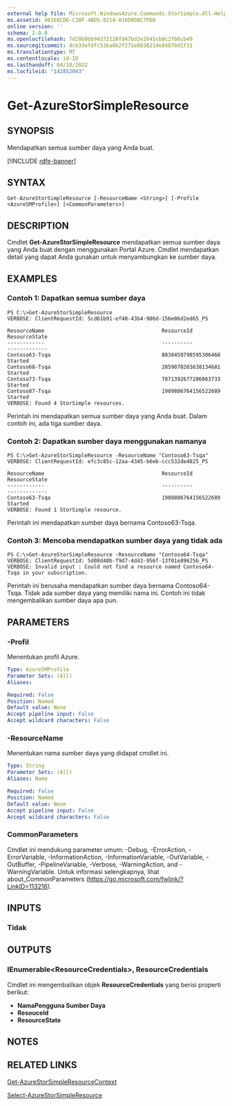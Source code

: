 ```yaml
---
external help file: Microsoft.WindowsAzure.Commands.StorSimple.dll-Help.xml
ms.assetid: 482E8CD6-C38F-4BD5-8214-016D0D8C7FD0
online version: ''
schema: 2.0.0
ms.openlocfilehash: 7d28b0bb94372128fd47bd2e2645cb8c2f66cb49
ms.sourcegitcommit: dcb33efdfc53ba0b2f271e883021de84878d1f31
ms.translationtype: MT
ms.contentlocale: id-ID
ms.lasthandoff: 04/18/2022
ms.locfileid: "142852043"
---
```

# Get-AzureStorSimpleResource

## SYNOPSIS
Mendapatkan semua sumber daya yang Anda buat.

[!INCLUDE [rdfe-banner](../../includes/rdfe-banner.md)]

## SYNTAX

```
Get-AzureStorSimpleResource [-ResourceName <String>] [-Profile <AzureSMProfile>] [<CommonParameters>]
```

## DESCRIPTION
Cmdlet **Get-AzureStorSimpleResource** mendapatkan semua sumber daya yang Anda buat dengan menggunakan Portal Azure.
Cmdlet mendapatkan detail yang dapat Anda gunakan untuk menyambungkan ke sumber daya.

## EXAMPLES

### Contoh 1: Dapatkan semua sumber daya
```
PS C:\>Get-AzureStorSimpleResource
VERBOSE: ClientRequestId: 5cd61b91-ef40-43b4-986d-156e06d2ed65_PS

ResourceName                                      ResourceId           ResourceState
------------                                      ----------           -------------
Contoso63-Tsqa                                    8838459798595306468  Started
Contoso68-Tsqa                                    2859070203638134681  Started
Contoso73-Tsqa                                    7871392677286863733  Started
Contoso87-Tsqa                                    1909806764156522689  Started
VERBOSE: Found 4 StorSimple resources.
```

Perintah ini mendapatkan semua sumber daya yang Anda buat.
Dalam contoh ini, ada tiga sumber daya.

### Contoh 2: Dapatkan sumber daya menggunakan namanya
```
PS C:\>Get-AzureStorSimpleResource -ResourceName "Contoso63-Tsqa"
VERBOSE: ClientRequestId: efc3c85c-12aa-4345-b6eb-ccc532de4825_PS

ResourceName                                      ResourceId           ResourceState
------------                                      ----------           -------------
Contoso63-Tsqa                                    1909806764156522689  Started
VERBOSE: Found 1 StorSimple resource.
```

Perintah ini mendapatkan sumber daya bernama Contoso63-Tsqa.

### Contoh 3: Mencoba mendapatkan sumber daya yang tidak ada
```
PS C:\>Get-AzureStorSimpleResource -ResourceName "Contoso64-Tsqa"
VERBOSE: ClientRequestId: 5d08d40b-f9d7-4d43-956f-13f01e89625b_PS
VERBOSE: Invalid input : Could not find a resource named Contoso64-Tsqa in your subscription.
```

Perintah ini berusaha mendapatkan sumber daya bernama Contoso64-Tsqa.
Tidak ada sumber daya yang memiliki nama ini.
Contoh ini tidak mengembalikan sumber daya apa pun.

## PARAMETERS

### -Profil
Menentukan profil Azure.

```yaml
Type: AzureSMProfile
Parameter Sets: (All)
Aliases: 

Required: False
Position: Named
Default value: None
Accept pipeline input: False
Accept wildcard characters: False
```

### -ResourceName
Menentukan nama sumber daya yang didapat cmdlet ini.

```yaml
Type: String
Parameter Sets: (All)
Aliases: Name

Required: False
Position: Named
Default value: None
Accept pipeline input: False
Accept wildcard characters: False
```

### CommonParameters
Cmdlet ini mendukung parameter umum: -Debug, -ErrorAction, -ErrorVariable, -InformationAction, -InformationVariable, -OutVariable, -OutBuffer, -PipelineVariable, -Verbose, -WarningAction, and -WarningVariable. Untuk informasi selengkapnya, lihat about_CommonParameters (https://go.microsoft.com/fwlink/?LinkID=113216).

## INPUTS

### Tidak

## OUTPUTS

### IEnumerable\<ResourceCredentials\>, ResourceCredentials
Cmdlet ini mengembalikan objek **ResourceCredentials** yang berisi properti berikut: 

- **NamaPengguna Sumber Daya**
- **ResouceId**
- **ResourceState**

## NOTES

## RELATED LINKS

[Get-AzureStorSimpleResourceContext](./Get-AzureStorSimpleResourceContext.md)

[Select-AzureStorSimpleResource](./Select-AzureStorSimpleResource.md)


